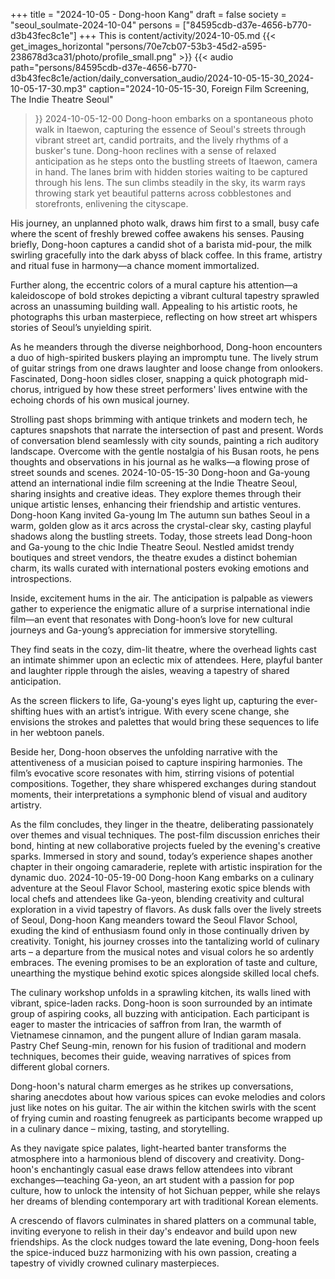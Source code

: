+++
title = "2024-10-05 - Dong-hoon Kang"
draft = false
society = "seoul_soulmate-2024-10-04"
persons = ["84595cdb-d37e-4656-b770-d3b43fec8c1e"]
+++
This is content/activity/2024-10-05.md
{{< get_images_horizontal "persons/70e7cb07-53b3-45d2-a595-238678d3ca31/photo/profile_small.png" >}}
{{< audio
    path="persons/84595cdb-d37e-4656-b770-d3b43fec8c1e/action/daily_conversation_audio/2024-10-05-15-30_2024-10-05-17-30.mp3" 
    caption="2024-10-05-15-30, Foreign Film Screening, The Indie Theatre Seoul"
>}}
2024-10-05-12-00
Dong-hoon embarks on a spontaneous photo walk in Itaewon, capturing the essence of Seoul's streets through vibrant street art, candid portraits, and the lively rhythms of a busker's tune.
Dong-hoon reclines with a sense of relaxed anticipation as he steps onto the bustling streets of Itaewon, camera in hand. The lanes brim with hidden stories waiting to be captured through his lens. The sun climbs steadily in the sky, its warm rays throwing stark yet beautiful patterns across cobblestones and storefronts, enlivening the cityscape.

His journey, an unplanned photo walk, draws him first to a small, busy cafe where the scent of freshly brewed coffee awakens his senses. Pausing briefly, Dong-hoon captures a candid shot of a barista mid-pour, the milk swirling gracefully into the dark abyss of black coffee. In this frame, artistry and ritual fuse in harmony—a chance moment immortalized.

Further along, the eccentric colors of a mural capture his attention—a kaleidoscope of bold strokes depicting a vibrant cultural tapestry sprawled across an unassuming building wall. Appealing to his artistic roots, he photographs this urban masterpiece, reflecting on how street art whispers stories of Seoul’s unyielding spirit.

As he meanders through the diverse neighborhood, Dong-hoon encounters a duo of high-spirited buskers playing an impromptu tune. The lively strum of guitar strings from one draws laughter and loose change from onlookers. Fascinated, Dong-hoon sidles closer, snapping a quick photograph mid-chorus, intrigued by how these street performers' lives entwine with the echoing chords of his own musical journey.

Strolling past shops brimming with antique trinkets and modern tech, he captures snapshots that narrate the intersection of past and present. Words of conversation blend seamlessly with city sounds, painting a rich auditory landscape. Overcome with the gentle nostalgia of his Busan roots, he pens thoughts and observations in his journal as he walks—a flowing prose of street sounds and scenes.
2024-10-05-15-30
Dong-hoon and Ga-young attend an international indie film screening at the Indie Theatre Seoul, sharing insights and creative ideas. They explore themes through their unique artistic lenses, enhancing their friendship and artistic ventures.
Dong-hoon Kang invited Ga-young Im
The autumn sun bathes Seoul in a warm, golden glow as it arcs across the crystal-clear sky, casting playful shadows along the bustling streets. Today, those streets lead Dong-hoon and Ga-young to the chic Indie Theatre Seoul. Nestled amidst trendy boutiques and street vendors, the theatre exudes a distinct bohemian charm, its walls curated with international posters evoking emotions and introspections.

Inside, excitement hums in the air. The anticipation is palpable as viewers gather to experience the enigmatic allure of a surprise international indie film—an event that resonates with Dong-hoon’s love for new cultural journeys and Ga-young’s appreciation for immersive storytelling.

They find seats in the cozy, dim-lit theatre, where the overhead lights cast an intimate shimmer upon an eclectic mix of attendees. Here, playful banter and laughter ripple through the aisles, weaving a tapestry of shared anticipation.

As the screen flickers to life, Ga-young's eyes light up, capturing the ever-shifting hues with an artist’s intrigue. With every scene change, she envisions the strokes and palettes that would bring these sequences to life in her webtoon panels.

Beside her, Dong-hoon observes the unfolding narrative with the attentiveness of a musician poised to capture inspiring harmonies. The film’s evocative score resonates with him, stirring visions of potential compositions. Together, they share whispered exchanges during standout moments, their interpretations a symphonic blend of visual and auditory artistry.

As the film concludes, they linger in the theatre, deliberating passionately over themes and visual techniques. The post-film discussion enriches their bond, hinting at new collaborative projects fueled by the evening's creative sparks. Immersed in story and sound, today’s experience shapes another chapter in their ongoing camaraderie, replete with artistic inspiration for the dynamic duo.
2024-10-05-19-00
Dong-hoon Kang embarks on a culinary adventure at the Seoul Flavor School, mastering exotic spice blends with local chefs and attendees like Ga-yeon, blending creativity and cultural exploration in a vivid tapestry of flavors.
As dusk falls over the lively streets of Seoul, Dong-hoon Kang meanders toward the Seoul Flavor School, exuding the kind of enthusiasm found only in those continually driven by creativity. Tonight, his journey crosses into the tantalizing world of culinary arts – a departure from the musical notes and visual colors he so ardently embraces. The evening promises to be an exploration of taste and culture, unearthing the mystique behind exotic spices alongside skilled local chefs.

The culinary workshop unfolds in a sprawling kitchen, its walls lined with vibrant, spice-laden racks. Dong-hoon is soon surrounded by an intimate group of aspiring cooks, all buzzing with anticipation. Each participant is eager to master the intricacies of saffron from Iran, the warmth of Vietnamese cinnamon, and the pungent allure of Indian garam masala. Pastry Chef Seung-min, renown for his fusion of traditional and modern techniques, becomes their guide, weaving narratives of spices from different global corners.

Dong-hoon's natural charm emerges as he strikes up conversations, sharing anecdotes about how various spices can evoke melodies and colors just like notes on his guitar. The air within the kitchen swirls with the scent of frying cumin and roasting fenugreek as participants become wrapped up in a culinary dance – mixing, tasting, and storytelling.

As they navigate spice palates, light-hearted banter transforms the atmosphere into a harmonious blend of discovery and creativity. Dong-hoon's enchantingly casual ease draws fellow attendees into vibrant exchanges—teaching Ga-yeon, an art student with a passion for pop culture, how to unlock the intensity of hot Sichuan pepper, while she relays her dreams of blending contemporary art with traditional Korean elements.

A crescendo of flavors culminates in shared platters on a communal table, inviting everyone to relish in their day's endeavor and build upon new friendships. As the clock nudges toward the late evening, Dong-hoon feels the spice-induced buzz harmonizing with his own passion, creating a tapestry of vividly crowned culinary masterpieces.
